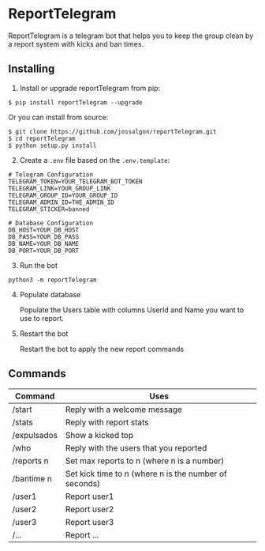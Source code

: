 # ReportTelegram
ReportTelegram is a telegram bot that helps you to keep the group clean by a report system with kicks and ban times.

## Installing
1. Install or upgrade reportTelegram from pip:
  ```
  $ pip install reportTelegram --upgrade
  ```
Or you can install from source:
  ```
  $ git clone https://github.com/jossalgon/reportTelegram.git
  $ cd reportTelegram
  $ python setup.py install
  ```

2. Create a `.env` file based on the `.env.template`:

  ```
  # Telegram Configuration
  TELEGRAM_TOKEN=YOUR_TELEGRAM_BOT_TOKEN
  TELEGRAM_LINK=YOUR_GROUP_LINK
  TELEGRAM_GROUP_ID=YOUR_GROUP_ID
  TELEGRAM_ADMIN_ID=THE_ADMIN_ID
  TELEGRAM_STICKER=banned

  # Database Configuration
  DB_HOST=YOUR_DB_HOST
  DB_PASS=YOUR_DB_PASS
  DB_NAME=YOUR_DB_NAME
  DB_PORT=YOUR_DB_PORT
  ```

3. Run the bot
  ```
  python3 -m reportTelegram
  ```

4. Populate database
    
    Populate the Users table with columns UserId and Name you want to use to report.

5. Restart the bot

    Restart the bot to apply the new report commands



## Commands
Command | Uses
------- | -----
/start | Reply with a welcome message
/stats | Reply with report stats
/expulsados | Show a kicked top
/who | Reply with the users that you reported
/reports n | Set max reports to n (where n is a number)
/bantime n | Set kick time to n (where n is the number of seconds)
/user1 | Report user1
/user2 | Report user2
/user3 | Report user3
/...   | Report ...